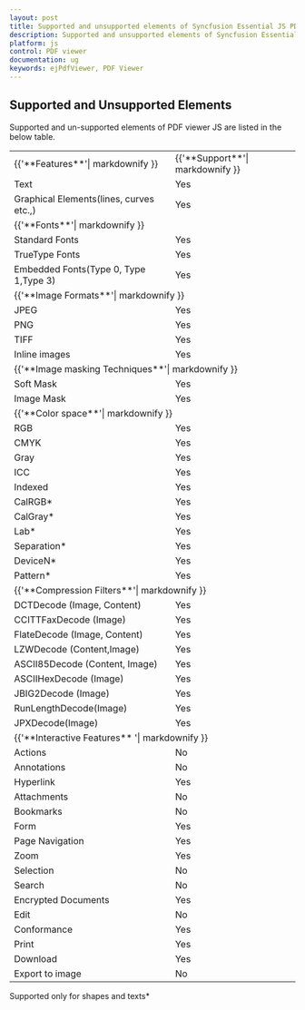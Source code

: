 ```yaml
---
layout: post
title: Supported and unsupported elements of Syncfusion Essential JS PDF viewer.
description: Supported and unsupported elements of Syncfusion Essential JS PDF viewer.
platform: js
control: PDF viewer
documentation: ug
keywords: ejPdfViewer, PDF Viewer
---
```


## Supported and Unsupported Elements

Supported and un-supported elements of PDF viewer JS are listed in the below table.

<table>
<tr>
<td>
{{'**Features**'| markdownify }}
</td>
<td>
{{'**Support**'| markdownify }}
</td>
</tr>
<tr>
<td>
Text
</td>
<td>
Yes
</td>
</tr>
<tr>
<td>
Graphical Elements(lines, curves etc.,)
</td>
<td>
Yes
</td>
</tr>
<tr>
<td colspan="2" rowspan="1">
{{'**Fonts**'| markdownify }}
</td>
</tr>
<tr>
<td>
Standard Fonts
</td>
<td>
Yes
</td>
</tr>
<tr>
<td>
TrueType Fonts
</td>
<td>
Yes
</td>
</tr>
<tr>
<td>
Embedded Fonts(Type 0, Type 1,Type 3)
</td>
<td>
Yes
</td>
</tr>
<tr>
<td colspan="2" rowspan="1">
{{'**Image Formats**'| markdownify }}
</td>
</tr>
<tr>
<td>
JPEG
</td>
<td>
Yes
</td>
</tr>
<tr>
<td>
PNG
</td>
<td>
Yes
</td>
</tr>
<tr>
<td>
TIFF
</td>
<td>
Yes
</td>
</tr>
<tr>
<td>
Inline images
</td>
<td>
Yes
</td>
</tr>
<tr>
<td colspan="2" rowspan="1">
{{'**Image masking Techniques**'| markdownify }}
</td>
</tr>
<tr>
<td>
Soft Mask
</td>
<td>
Yes
</td>
</tr>
<tr>
<td>
Image Mask
</td>
<td>
Yes
</td>
</tr>
<tr>
<td colspan="2" rowspan="1">
{{'**Color space**'| markdownify }}
</td>
</tr>
<tr>
<td>
RGB
</td>
<td>
Yes
</td>
</tr>
<tr>
<td>
CMYK
</td>
<td>
Yes
</td>
</tr>
<tr>
<td>
Gray
</td>
<td>
Yes
</td>
</tr>
<tr>
<td>
ICC
</td>
<td>
Yes
</td>
</tr>
<tr>
<td>
Indexed
</td>
<td>
Yes
</td>
</tr>
<tr>
<td>
CalRGB*
</td>
<td>
Yes
</td>
</tr>
<tr>
<td>
CalGray*
</td>
<td>
Yes
</td>
</tr>
<tr>
<td>
Lab*
</td>
<td>
Yes
</td>
</tr>
<tr>
<td>
Separation*
</td>
<td>
Yes
</td>
</tr>
<tr>
<td>
DeviceN*
</td>
<td>
Yes
</td>
</tr>
<tr>
<td>
Pattern*
</td>
<td>
Yes
</td>
</tr>
<tr>
<td colspan="2" rowspan="1">
{{'**Compression Filters**'| markdownify }}
</td>
</tr>
<tr>
<td>
DCTDecode (Image, Content)
</td>
<td>
Yes
</td>
</tr>
<tr>
<td>
CCITTFaxDecode (Image)
</td>
<td>
Yes
</td>
</tr>
<tr>
<td>
FlateDecode (Image, Content)
</td>
<td>
Yes
</td>
</tr>
<tr>
<td>
LZWDecode (Content,Image)
</td>
<td>
Yes
</td>
</tr>
<tr>
<td>
ASCII85Decode (Content, Image)
</td>
<td>
Yes
</td>
</tr>
<tr>
<td>
ASCIIHexDecode (Image)
</td>
<td>
Yes
</td>
</tr>
<tr>
<td>
JBIG2Decode (Image)
</td>
<td>
Yes
</td>
</tr>
<tr>
<td>
RunLengthDecode(Image)
</td>
<td>
Yes
</td>
</tr>
<tr>
<td>
JPXDecode(Image)
</td>
<td>
Yes
</td>
</tr>
<tr>
<td colspan="2" rowspan="1">
{{'**Interactive Features** '| markdownify }}
</td>
</tr>
<tr>
<td>
Actions
</td>
<td>
No
</td>
</tr>
<tr>
<td>
Annotations
</td>
<td>
No
</td>
</tr>
<tr>
<td>
Hyperlink
</td>
<td>
Yes
</td>
</tr>
<tr>
<td>
Attachments
</td>
<td>
No
</td>
</tr>
<tr>
<td>
Bookmarks
</td>
<td>
No
</td>
</tr>
<tr>
<td>
Form
</td>
<td>
Yes
</td>
</tr>
<tr>
<td>
Page Navigation 
</td>
<td>
Yes
</td>
</tr>
<tr>
<td>
Zoom
</td>
<td>
Yes
</td>
</tr>
<tr>
<td>
Selection
</td>
<td>
No
</td>
</tr>
<tr>
<td>
Search
</td>
<td>
No
</td>
</tr>
<tr>
<td>
Encrypted Documents
</td>
<td>
Yes
</td>
</tr>
<tr>
<td>
Edit
</td>
<td>
No
</td>
</tr>
<tr>
<td>
Conformance
</td>
<td>
Yes
</td>
</tr>
<tr>
<td>
Print
</td>
<td>
Yes
</td>
</tr>
<tr>
<td>
Download
</td>
<td>
Yes
</td>
</tr>
<tr>
<td>
Export to image
</td>
<td>
No
</td>
</tr>
</table>

Supported only for shapes and texts*
